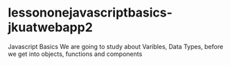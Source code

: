 # lessononejavascriptbasics-jkuatwebapp2
Javascript Basics
We are going to study about Varibles, Data Types, before we get into objects, functions and components
